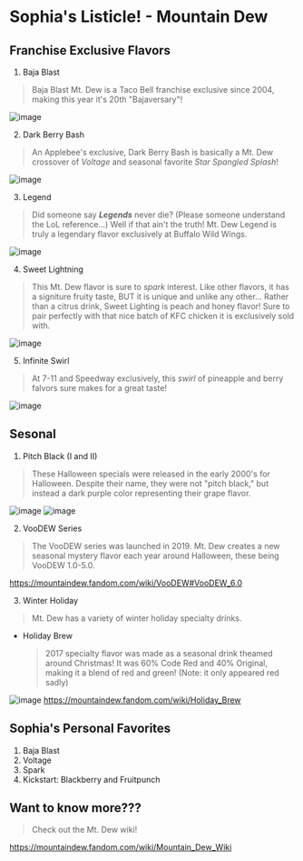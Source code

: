 # Sophia's Listicle! - Mountain Dew

## Franchise Exclusive Flavors
1. Baja Blast
> Baja Blast Mt. Dew is a Taco Bell franchise exclusive since 2004, making this year it's 20th "Bajaversary"!

![image](https://github.com/user-attachments/assets/0447865c-84b5-4858-b5af-c05fbb7c66c6)

2. Dark Berry Bash
> An Applebee's exclusive, Dark Berry Bash is basically a Mt. Dew crossover of *Voltage* and seasonal favorite *Star Spangled Splash*!

![image](https://github.com/user-attachments/assets/2ebf54a0-a192-428d-aec7-79e98d8991db)

3. Legend
> Did someone say ***Legends*** never die? (Please someone understand the LoL reference...) Well if that ain't the truth! Mt. Dew Legend is truly a legendary flavor exclusively at Buffalo Wild Wings.

![image](https://github.com/user-attachments/assets/c6a312b5-6ef2-4fb4-b8e4-2d7d9e158291)

4. Sweet Lightning
> This Mt. Dew flavor is sure to *spark* interest. Like other flavors, it has a signiture fruity taste, BUT it is unique and unlike any other... Rather than a citrus drink, Sweet Lighting is peach and honey flavor! Sure to pair perfectly with that nice batch of KFC chicken it is exclusively sold with.

![image](https://github.com/user-attachments/assets/46941435-c480-4211-adab-246c6d3292ad)

5. Infinite Swirl
> At 7-11 and Speedway exclusively, this *swirl* of pineapple and berry falvors sure makes for a great taste!

![image](https://github.com/user-attachments/assets/87d63821-8628-4b2f-89aa-8456c9ef3418)

## Sesonal
1. Pitch Black (I and II)
> These Halloween specials were released in the early 2000's for Halloween. Despite their name, they were not "pitch black," but instead a dark purple color representing their grape flavor.

![image](https://github.com/user-attachments/assets/6ca36383-3293-41c7-8d7c-bcf6ba4db159)
![image](https://github.com/user-attachments/assets/c9a9a5a5-6c6f-4558-97f6-0ef5957c2bfb)

2. VooDEW Series
> The VooDEW series was launched in 2019. Mt. Dew creates a new seasonal mystery flavor each year around Halloween, these being VooDEW 1.0-5.0.

https://mountaindew.fandom.com/wiki/VooDEW#VooDEW_6.0

3. Winter Holiday
> Mt. Dew has a variety of winter holiday specialty drinks.
- Holiday Brew
  > 2017 specialty flavor was made as a seasonal drink theamed around Christmas! It was 60% Code Red and 40% Original, making it a blend of red and green! (Note: it only appeared red sadly)

![image](https://github.com/user-attachments/assets/6cbc1d26-8d0c-47ac-9a55-4858bbb68a46)
https://mountaindew.fandom.com/wiki/Holiday_Brew

## Sophia's Personal Favorites
1. Baja Blast
2. Voltage
3. Spark
4. Kickstart: Blackberry and Fruitpunch

## Want to know more???
> Check out the Mt. Dew wiki!

https://mountaindew.fandom.com/wiki/Mountain_Dew_Wiki

